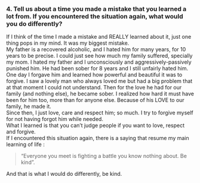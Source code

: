 ### 4. Tell us about a time you made a mistake that you learned a lot from. If you encountered the situation again, what would you do differently?
If I think of the time I made a mistake and REALLY learned about it, just one thing pops in my mind. It was my biggest mistake.  
My father is a recovered alcoholic, and I hated him for many years, for 10 years to be precise. I could just see how much my family suffered, specially my mom. I hated my father and I unconsciously and aggressively-passively punished him. He had been sober for 8 years and I still unfairly hated him.
One day I forgave him and learned how powerful and beautiful it was to forgive. I saw a lovely man who always loved me but had a big problem that at that moment I could not understand. Then for the love he had for our family (and nothing else), he became sober. I realized how hard it must have been for him too, more than for anyone else. Because of his LOVE to our family, he made it.  
Since then, I just love, care and respect him; so much. I try to forgive myself for not having forgot him while needed.  
What I learned is that you can’t judge people if you want to love, respect and forgive.   
If I encountered this situation again, there is a saying that resume my main learning of life : 
>“Everyone you meet is fighting a battle you know nothing about. Be kind”.

And that is what I would do differently, be kind.



